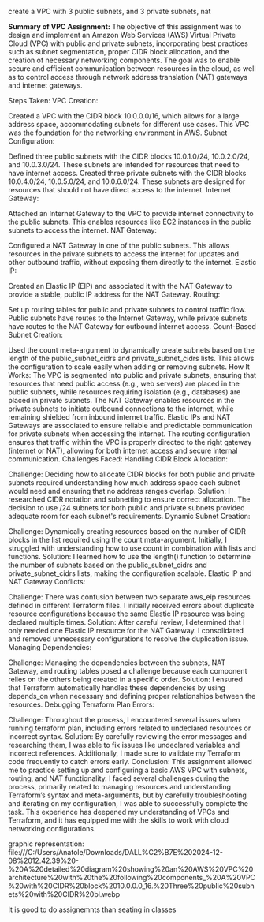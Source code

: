 create a VPC with 3 public subnets,  and 3 private subnets, nat

**Summary of VPC Assignment:**
The objective of this assignment was to design and implement an Amazon Web Services (AWS) Virtual Private Cloud (VPC) with public and private subnets, incorporating best practices such as subnet segmentation, proper CIDR block allocation, and the creation of necessary networking components. The goal was to enable secure and efficient communication between resources in the cloud, as well as to control access through network address translation (NAT) gateways and internet gateways.

Steps Taken:
VPC Creation:

Created a VPC with the CIDR block 10.0.0.0/16, which allows for a large address space, accommodating subnets for different use cases. This VPC was the foundation for the networking environment in AWS.
Subnet Configuration:

Defined three public subnets with the CIDR blocks 10.0.1.0/24, 10.0.2.0/24, and 10.0.3.0/24. These subnets are intended for resources that need to have internet access.
Created three private subnets with the CIDR blocks 10.0.4.0/24, 10.0.5.0/24, and 10.0.6.0/24. These subnets are designed for resources that should not have direct access to the internet.
Internet Gateway:

Attached an Internet Gateway to the VPC to provide internet connectivity to the public subnets. This enables resources like EC2 instances in the public subnets to access the internet.
NAT Gateway:

Configured a NAT Gateway in one of the public subnets. This allows resources in the private subnets to access the internet for updates and other outbound traffic, without exposing them directly to the internet.
Elastic IP:

Created an Elastic IP (EIP) and associated it with the NAT Gateway to provide a stable, public IP address for the NAT Gateway.
Routing:

Set up routing tables for public and private subnets to control traffic flow. Public subnets have routes to the Internet Gateway, while private subnets have routes to the NAT Gateway for outbound internet access.
Count-Based Subnet Creation:

Used the count meta-argument to dynamically create subnets based on the length of the public_subnet_cidrs and private_subnet_cidrs lists. This allows the configuration to scale easily when adding or removing subnets.
How It Works:
The VPC is segmented into public and private subnets, ensuring that resources that need public access (e.g., web servers) are placed in the public subnets, while resources requiring isolation (e.g., databases) are placed in private subnets.
The NAT Gateway enables resources in the private subnets to initiate outbound connections to the internet, while remaining shielded from inbound internet traffic.
Elastic IPs and NAT Gateways are associated to ensure reliable and predictable communication for private subnets when accessing the internet.
The routing configuration ensures that traffic within the VPC is properly directed to the right gateway (internet or NAT), allowing for both internet access and secure internal communication.
Challenges Faced:
Handling CIDR Block Allocation:

Challenge: Deciding how to allocate CIDR blocks for both public and private subnets required understanding how much address space each subnet would need and ensuring that no address ranges overlap.
Solution: I researched CIDR notation and subnetting to ensure correct allocation. The decision to use /24 subnets for both public and private subnets provided adequate room for each subnet's requirements.
Dynamic Subnet Creation:

Challenge: Dynamically creating resources based on the number of CIDR blocks in the list required using the count meta-argument. Initially, I struggled with understanding how to use count in combination with lists and functions.
Solution: I learned how to use the length() function to determine the number of subnets based on the public_subnet_cidrs and private_subnet_cidrs lists, making the configuration scalable.
Elastic IP and NAT Gateway Conflicts:

Challenge: There was confusion between two separate aws_eip resources defined in different Terraform files. I initially received errors about duplicate resource configurations because the same Elastic IP resource was being declared multiple times.
Solution: After careful review, I determined that I only needed one Elastic IP resource for the NAT Gateway. I consolidated and removed unnecessary configurations to resolve the duplication issue.
Managing Dependencies:

Challenge: Managing the dependencies between the subnets, NAT Gateway, and routing tables posed a challenge because each component relies on the others being created in a specific order.
Solution: I ensured that Terraform automatically handles these dependencies by using depends_on when necessary and defining proper relationships between the resources.
Debugging Terraform Plan Errors:

Challenge: Throughout the process, I encountered several issues when running terraform plan, including errors related to undeclared resources or incorrect syntax.
Solution: By carefully reviewing the error messages and researching them, I was able to fix issues like undeclared variables and incorrect references. Additionally, I made sure to validate my Terraform code frequently to catch errors early.
Conclusion:
This assignment allowed me to practice setting up and configuring a basic AWS VPC with subnets, routing, and NAT functionality. I faced several challenges during the process, primarily related to managing resources and understanding Terraform’s syntax and meta-arguments, but by carefully troubleshooting and iterating on my configuration, I was able to successfully complete the task. This experience has deepened my understanding of VPCs and Terraform, and it has equipped me with the skills to work with cloud networking configurations.

graphic representation: file:///C:/Users/Anatole/Downloads/DALL%C2%B7E%202024-12-08%2012.42.39%20-%20A%20detailed%20diagram%20showing%20an%20AWS%20VPC%20architecture%20with%20the%20following%20components_%20A%20VPC%20with%20CIDR%20block%2010.0.0.0_16.%20Three%20public%20subnets%20with%20CIDR%20bl.webp

It is good to do assignemnts than seating in classes


